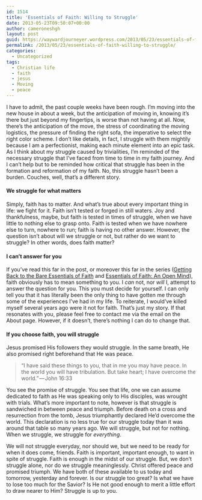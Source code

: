 ```yaml
---
id: 1514
title: 'Essentials of Faith: Willing to Struggle'
date: 2013-05-23T09:50:07+00:00
author: cameroneshgh
layout: post
guid: https://waywardjourneyer.wordpress.com/2013/05/23/essentials-of-faith-willing-to-struggle/
permalink: /2013/05/23/essentials-of-faith-willing-to-struggle/
categories:
  - Uncategorized
tags:
  - Christian life
  - faith
  - jesus
  - Moving
  - peace
---
```

I have to admit, the past couple weeks have been rough. I’m moving into the new house in about a week, but the anticipation of moving in, knowing it’s there but just beyond my fingertips, is worse than not having at all. Now, there’s the anticipation of the move, the stress of coordinating the moving logistics, the pressure of finding the right sofa, the imperative to select the right color scheme. I don’t like details, in fact, I struggle with them mightily because I am a perfectionist, making each minute element into an epic task. As I think about my struggle caused by trivialities, I’m reminded of the necessary struggle that I’ve faced from time to time in my faith journey. And I can’t help but to be reminded how critical that struggle has been in the formation and reformation of my faith. No, this struggle hasn’t been a burden. Couches, well, that’s a different story.

#### We struggle for what matters

Simply, faith has to matter. And what’s true about every important thing in life: we fight for it. Faith isn’t tested or forged in still waters. Joy and thankfulness, maybe, but faith is tested in times of struggle, when we have little to nothing else to grasp onto. Faith is tested when we have nowhere else to turn, nowhere to run; faith is having no other answer. However, the question isn’t about will we struggle or not, but rather do we want to struggle? In other words, does faith matter?

#### I can’t answer for you

If you’ve read this far in the post, or moreover this far in the series (<a href="http://104.193.143.57/~waywar13/ce/getting-back-to-the-bare-essentials-of-faith/" title="Getting Back to the Bare Essentials of Faith" target="_blank">Getting Back to the Bare Essentials of Faith</a> and <a href="http://104.193.143.57/~waywar13/ce/essentials-of-faith-an-open-mind/" title="Essentials of Faith: An Open Mind" target="_blank">Essentials of Faith: An Open Mind</a>), faith obviously has to mean something to you. I _can_ not, nor _will_ I, attempt to answer the question for you. This you must decide for yourself. I can only tell you that it has literally been the only thing to have gotten me through some of the experiences I’ve had in my life. To reiterate, I would’ve killed myself several years ago were it not for faith. That’s just my story. If that resonates with you, please feel free to contact me via the email on the About page. However, if it doesn’t, there’s nothing I can do to change that.

#### If you choose faith, you will struggle

Jesus promised His followers they would struggle. In the same breath, He also promised right beforehand that He was peace.

> “I have said these things to you, that in me you may have peace. In the world you will have tribulation. But take heart; I have overcome the world.” — John 16:33

You see the promise of struggle. You see that life, one we can assume dedicated to faith as He was speaking only to His disciples, was wrought with trials. What’s more important to note, however is that struggle is sandwiched in between peace and triumph. Before death on a cross and resurrection from the tomb, Jesus triumphantly declared He’d overcome the world. This declaration is no less true for our struggle today than it was around that table so many years ago. We will struggle, but not for nothing. When we struggle, we struggle for _everything_.

We will not struggle everyday, nor should we, but we need to be ready for when it does come, friends. Faith is important, important enough, to want in spite of struggle. Faith is enough in the midst of our struggle. But, we don’t struggle alone, nor do we struggle meaninglessly. Christ offered peace and promised triumph. We have both of these available to us today and tomorrow, yesterday and forever. Is our struggle too great? Is what we have to lose too much for the Savior? Is He not good enough to merit a little effort to draw nearer to Him? Struggle is up to you.